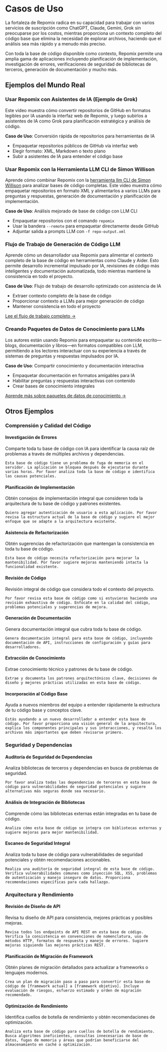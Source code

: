 <script setup>
import YouTubeVideo from '../../../components/YouTubeVideo.vue';
</script>

# Casos de Uso

La fortaleza de Repomix radica en su capacidad para trabajar con varios servicios de suscripción como ChatGPT, Claude, Gemini, Grok sin preocuparse por los costos, mientras proporciona un contexto completo del código base que elimina la necesidad de explorar archivos, haciendo que el análisis sea más rápido y a menudo más preciso.

Con toda la base de código disponible como contexto, Repomix permite una amplia gama de aplicaciones incluyendo planificación de implementación, investigación de errores, verificaciones de seguridad de bibliotecas de terceros, generación de documentación y mucho más.


## Ejemplos del Mundo Real

### Usar Repomix con Asistentes de IA (Ejemplo de Grok)
Este video muestra cómo convertir repositorios de GitHub en formatos legibles por IA usando la interfaz web de Repomix, y luego subirlos a asistentes de IA como Grok para planificación estratégica y análisis de código.

**Caso de Uso**: Conversión rápida de repositorios para herramientas de IA
- Empaquetar repositorios públicos de GitHub vía interfaz web
- Elegir formato: XML, Markdown o texto plano
- Subir a asistentes de IA para entender el código base

<YouTubeVideo video-id="XTifjfeMp4M" :start="488" />

### Usar Repomix con la Herramienta LLM CLI de Simon Willison
Aprende cómo combinar Repomix con la [herramienta llm CLI de Simon Willison](https://github.com/simonw/llm) para analizar bases de código completas. Este video muestra cómo empaquetar repositorios en formato XML y alimentarlos a varios LLMs para preguntas y respuestas, generación de documentación y planificación de implementación.

**Caso de Uso**: Análisis mejorado de base de código con LLM CLI
- Empaquetar repositorios con el comando `repomix`
- Usar la bandera `--remote` para empaquetar directamente desde GitHub
- Adjuntar salida a prompts LLM con `-f repo-output.xml`

<YouTubeVideo video-id="UZ-9U1W0e4o" :start="592" />

### Flujo de Trabajo de Generación de Código LLM
Aprende cómo un desarrollador usa Repomix para alimentar el contexto completo de la base de código en herramientas como Claude y Aider. Esto permite desarrollo incremental impulsado por IA, revisiones de código más inteligentes y documentación automatizada, todo mientras mantiene la consistencia en todo el proyecto.

**Caso de Uso**: Flujo de trabajo de desarrollo optimizado con asistencia de IA
- Extraer contexto completo de la base de código
- Proporcionar contexto a LLMs para mejor generación de código
- Mantener consistencia en todo el proyecto

[Lee el flujo de trabajo completo →](https://harper.blog/2025/02/16/my-llm-codegen-workflow-atm/)

### Creando Paquetes de Datos de Conocimiento para LLMs
Los autores están usando Repomix para empaquetar su contenido escrito—blogs, documentación y libros—en formatos compatibles con LLM, permitiendo a los lectores interactuar con su experiencia a través de sistemas de preguntas y respuestas impulsados por IA.

**Caso de Uso**: Compartir conocimiento y documentación interactiva
- Empaquetar documentación en formatos amigables para IA
- Habilitar preguntas y respuestas interactivas con contenido
- Crear bases de conocimiento integrales

[Aprende más sobre paquetes de datos de conocimiento →](https://lethain.com/competitive-advantage-author-llms/)


## Otros Ejemplos

### Comprensión y Calidad del Código

#### Investigación de Errores
Comparte toda tu base de código con IA para identificar la causa raíz de problemas a través de múltiples archivos y dependencias.

```
Esta base de código tiene un problema de fuga de memoria en el servidor. La aplicación se bloquea después de ejecutarse durante varias horas. Por favor analiza toda la base de código e identifica las causas potenciales.
```

#### Planificación de Implementación
Obtén consejos de implementación integral que consideren toda la arquitectura de tu base de código y patrones existentes.

```
Quiero agregar autenticación de usuario a esta aplicación. Por favor revisa la estructura actual de la base de código y sugiere el mejor enfoque que se adapte a la arquitectura existente.
```

#### Asistencia de Refactorización
Obtén sugerencias de refactorización que mantengan la consistencia en toda tu base de código.

```
Esta base de código necesita refactorización para mejorar la mantenibilidad. Por favor sugiere mejoras manteniendo intacta la funcionalidad existente.
```

#### Revisión de Código
Revisión integral de código que considera todo el contexto del proyecto.

```
Por favor revisa esta base de código como si estuvieras haciendo una revisión exhaustiva de código. Enfócate en la calidad del código, problemas potenciales y sugerencias de mejora.
```

#### Generación de Documentación
Genera documentación integral que cubra toda tu base de código.

```
Genera documentación integral para esta base de código, incluyendo documentación de API, instrucciones de configuración y guías para desarrolladores.
```

#### Extracción de Conocimiento
Extrae conocimiento técnico y patrones de tu base de código.

```
Extrae y documenta los patrones arquitectónicos clave, decisiones de diseño y mejores prácticas utilizadas en esta base de código.
```

#### Incorporación al Código Base
Ayuda a nuevos miembros del equipo a entender rápidamente la estructura de tu código base y conceptos clave.

```
Estás ayudando a un nuevo desarrollador a entender esta base de código. Por favor proporciona una visión general de la arquitectura, explica los componentes principales y sus interacciones, y resalta los archivos más importantes que deben revisarse primero.
```

### Seguridad y Dependencias

#### Auditoría de Seguridad de Dependencias
Analiza bibliotecas de terceros y dependencias en busca de problemas de seguridad.

```
Por favor analiza todas las dependencias de terceros en esta base de código para vulnerabilidades de seguridad potenciales y sugiere alternativas más seguras donde sea necesario.
```

#### Análisis de Integración de Bibliotecas
Comprende cómo las bibliotecas externas están integradas en tu base de código.

```
Analiza cómo esta base de código se integra con bibliotecas externas y sugiere mejoras para mejor mantenibilidad.
```

#### Escaneo de Seguridad Integral
Analiza toda tu base de código para vulnerabilidades de seguridad potenciales y obtén recomendaciones accionables.

```
Realiza una auditoría de seguridad integral de esta base de código. Verifica vulnerabilidades comunes como inyección SQL, XSS, problemas de autenticación y manejo inseguro de datos. Proporciona recomendaciones específicas para cada hallazgo.
```

### Arquitectura y Rendimiento

#### Revisión de Diseño de API
Revisa tu diseño de API para consistencia, mejores prácticas y posibles mejoras.

```
Revisa todos los endpoints de API REST en esta base de código. Verifica la consistencia en convenciones de nomenclatura, uso de métodos HTTP, formatos de respuesta y manejo de errores. Sugiere mejoras siguiendo las mejores prácticas REST.
```

#### Planificación de Migración de Framework
Obtén planes de migración detallados para actualizar a frameworks o lenguajes modernos.

```
Crea un plan de migración paso a paso para convertir esta base de código de [framework actual] a [framework objetivo]. Incluye evaluación de riesgos, esfuerzo estimado y orden de migración recomendado.
```

#### Optimización de Rendimiento
Identifica cuellos de botella de rendimiento y obtén recomendaciones de optimización.

```
Analiza esta base de código para cuellos de botella de rendimiento. Busca algoritmos ineficientes, consultas innecesarias de base de datos, fugas de memoria y áreas que podrían beneficiarse del almacenamiento en caché o optimización.
```